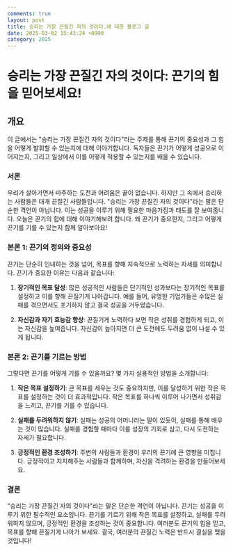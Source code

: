 ```yaml
---
comments: true
layout: post
title: 승리는 가장 끈질긴 자의 것이다.에 대한 블로그 글
date: 2025-03-02 15:43:24 +0900
category: 2025
---
```


# 승리는 가장 끈질긴 자의 것이다: 끈기의 힘을 믿어보세요!

## 개요
이 글에서는 "승리는 가장 끈질긴 자의 것이다"라는 주제를 통해 끈기의 중요성과 그 힘을 어떻게 발휘할 수 있는지에 대해 이야기합니다. 독자들은 끈기가 어떻게 성공으로 이어지는지, 그리고 일상에서 이를 어떻게 적용할 수 있는지를 배울 수 있습니다.

### 서론
우리가 살아가면서 마주하는 도전과 어려움은 끝이 없습니다. 하지만 그 속에서 승리하는 사람들은 대개 끈질긴 사람들입니다. "승리는 가장 끈질긴 자의 것이다"라는 말은 단순한 격언이 아닙니다. 이는 성공을 이루기 위해 필요한 마음가짐과 태도를 잘 보여줍니다. 오늘은 끈기의 힘에 대해 이야기해보려 합니다. 왜 끈기가 중요한지, 그리고 어떻게 끈기를 기를 수 있는지 함께 알아보아요!

### 본론 1: 끈기의 정의와 중요성
끈기는 단순히 인내하는 것을 넘어, 목표를 향해 지속적으로 노력하는 자세를 의미합니다. 끈기가 중요한 이유는 다음과 같습니다:

1. **장기적인 목표 달성**: 많은 성공적인 사람들은 단기적인 성과보다는 장기적인 목표를 설정하고 이를 향해 끈질기게 나아갑니다. 예를 들어, 유명한 기업가들은 수많은 실패를 겪으면서도 포기하지 않고 결국 성공을 거두었습니다.

2. **자신감과 자기 효능감 향상**: 끈질기게 노력하다 보면 작은 성취를 경험하게 되고, 이는 자신감을 높여줍니다. 자신감이 높아지면 더 큰 도전에도 두려움 없이 나설 수 있게 됩니다.

### 본론 2: 끈기를 기르는 방법
그렇다면 끈기를 어떻게 기를 수 있을까요? 몇 가지 실용적인 방법을 소개합니다:

1. **작은 목표 설정하기**: 큰 목표를 세우는 것도 중요하지만, 이를 달성하기 위한 작은 목표를 설정하는 것이 더 효과적입니다. 작은 목표를 하나씩 이루어 나가면서 성취감을 느끼고, 끈기를 기를 수 있습니다.

2. **실패를 두려워하지 않기**: 실패는 성공의 어머니라는 말이 있듯이, 실패를 통해 배우는 것이 많습니다. 실패를 경험할 때마다 이를 성장의 기회로 삼고, 다시 도전하는 자세가 필요합니다.

3. **긍정적인 환경 조성하기**: 주변의 사람들과 환경이 우리의 끈기에 큰 영향을 미칩니다. 긍정적이고 지지해주는 사람들과 함께하며, 자신을 격려하는 환경을 만들어보세요.

### 결론
"승리는 가장 끈질긴 자의 것이다"라는 말은 단순한 격언이 아닙니다. 끈기는 성공을 이루기 위한 필수적인 요소입니다. 끈기를 기르기 위해 작은 목표를 설정하고, 실패를 두려워하지 않으며, 긍정적인 환경을 조성하는 것이 중요합니다. 여러분도 끈기의 힘을 믿고, 목표를 향해 끈질기게 나아가 보세요. 결국, 여러분의 끈질긴 노력은 반드시 결실을 맺을 것입니다!